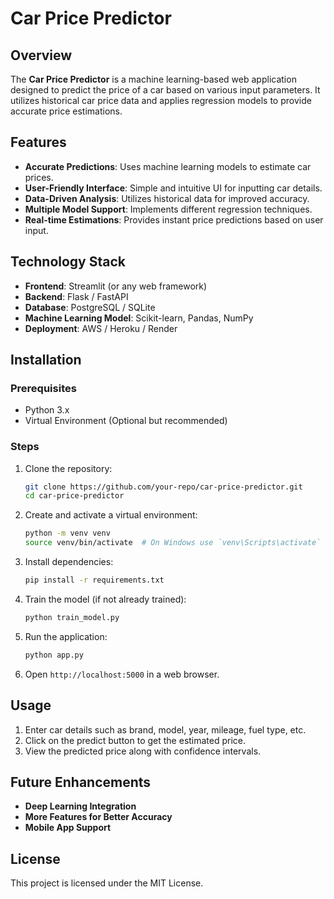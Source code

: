 # Car Price Predictor

## Overview
The **Car Price Predictor** is a machine learning-based web application designed to predict the price of a car based on various input parameters. It utilizes historical car price data and applies regression models to provide accurate price estimations.

## Features
- **Accurate Predictions**: Uses machine learning models to estimate car prices.
- **User-Friendly Interface**: Simple and intuitive UI for inputting car details.
- **Data-Driven Analysis**: Utilizes historical data for improved accuracy.
- **Multiple Model Support**: Implements different regression techniques.
- **Real-time Estimations**: Provides instant price predictions based on user input.

## Technology Stack
- **Frontend**: Streamlit (or any web framework)
- **Backend**: Flask / FastAPI
- **Database**: PostgreSQL / SQLite
- **Machine Learning Model**: Scikit-learn, Pandas, NumPy
- **Deployment**: AWS / Heroku / Render

## Installation
### Prerequisites
- Python 3.x
- Virtual Environment (Optional but recommended)

### Steps
1. Clone the repository:
   ```sh
   git clone https://github.com/your-repo/car-price-predictor.git
   cd car-price-predictor
   ```
2. Create and activate a virtual environment:
   ```sh
   python -m venv venv
   source venv/bin/activate  # On Windows use `venv\Scripts\activate`
   ```
3. Install dependencies:
   ```sh
   pip install -r requirements.txt
   ```
4. Train the model (if not already trained):
   ```sh
   python train_model.py
   ```
5. Run the application:
   ```sh
   python app.py
   ```
6. Open `http://localhost:5000` in a web browser.

## Usage
1. Enter car details such as brand, model, year, mileage, fuel type, etc.
2. Click on the predict button to get the estimated price.
3. View the predicted price along with confidence intervals.

## Future Enhancements
- **Deep Learning Integration**
- **More Features for Better Accuracy**
- **Mobile App Support**

## License
This project is licensed under the MIT License.

